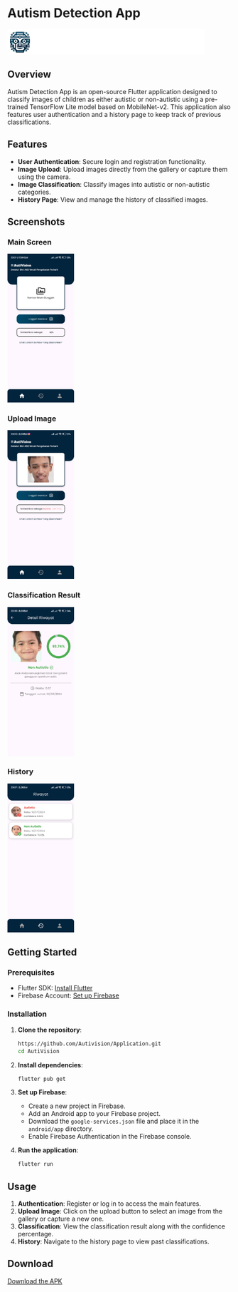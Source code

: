 # Autism Detection App

![Logo](assets/images/logoPutih.png)

## Overview

Autism Detection App is an open-source Flutter application designed to classify images of children as either autistic or non-autistic using a pre-trained TensorFlow Lite model based on MobileNet-v2. This application also features user authentication and a history page to keep track of previous classifications.

## Features

- **User Authentication**: Secure login and registration functionality.
- **Image Upload**: Upload images directly from the gallery or capture them using the camera.
- **Image Classification**: Classify images into autistic or non-autistic categories.
- **History Page**: View and manage the history of classified images.

## Screenshots

### Main Screen

<img src="screenshots/main_screen.png" alt="Main Screen" width="150">

### Upload Image

<img src="screenshots/upload_image.png" alt="Upload Image" width="150">

### Classification Result

<img src="screenshots/classification_result.png" alt="Classification Result" width="150">

### History

<img src="screenshots/history.png" alt="History" width="150">

## Getting Started

### Prerequisites

- Flutter SDK: [Install Flutter](https://flutter.dev/docs/get-started/install)
- Firebase Account: [Set up Firebase](https://firebase.google.com/)

### Installation

1. **Clone the repository**:

   ```bash
   https://github.com/Autivision/Application.git
   cd AutiVision
   ```

2. **Install dependencies**:

   ```bash
   flutter pub get
   ```

3. **Set up Firebase**:

   - Create a new project in Firebase.
   - Add an Android app to your Firebase project.
   - Download the `google-services.json` file and place it in the `android/app` directory.
   - Enable Firebase Authentication in the Firebase console.

4. **Run the application**:
   ```bash
   flutter run
   ```

## Usage

1. **Authentication**: Register or log in to access the main features.
2. **Upload Image**: Click on the upload button to select an image from the gallery or capture a new one.
3. **Classification**: View the classification result along with the confidence percentage.
4. **History**: Navigate to the history page to view past classifications.

## Download

[Download the APK](build/app/outputs/flutter-apk/AutiVision-v7.apk)
